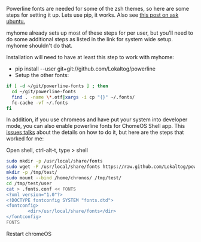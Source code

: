 Powerline fonts are needed for some of the zsh themes, so here are some steps for setting it up.
Lets use pip, it works.
Also see [this post on ask ubuntu.](http://askubuntu.com/questions/283908/how-can-i-install-and-use-powerline-plugin)

myhome already sets up most of these steps for per user, but
you'll need to do some additional steps as listed in the link for system wide setup.  myhome shouldn't do that.

Installation will need to have at least this step to work with myhome:

* pip install --user git+git://github.com/Lokaltog/powerline
* Setup the other fonts:
```sh
if [ -d ~/git/powerline-fonts ] ; then
  cd ~/git/powerline-fonts
  find . -name \*.otf|xargs -i cp "{}" ~/.fonts/
  fc-cache -vf ~/.fonts
fi
```

In addition, if you use chromeos and have put your system into developer mode, you can also enable powerline fonts for ChomeOS Shell app.   This [issues talks](https://code.google.com/p/chromium/issues/detail?id=320364) about the details on how to do it, but here are the steps that worked for me:

Open shell, ctrl-alt-t, type > shell
```sh
sudo mkdir -p /usr/local/share/fonts
sudo wget -P /usr/local/share/fonts https://raw.github.com/Lokaltog/powerline/develop/font/PowerlineSymbols.otf
mkdir -p /tmp/test/
sudo mount --bind /home/chronos/ /tmp/test/
cd /tmp/test/user
cat > .fonts.conf << FONTS
<?xml version="1.0"?>
<!DOCTYPE fontconfig SYSTEM "fonts.dtd">
<fontconfig>
        <dir>/usr/local/share/fonts</dir>
</fontconfig>
FONTS
```

Restart chromeOS

